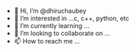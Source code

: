 - 👋 Hi, I’m @dhiruchaubey
- 👀 I’m interested in ...c, c++, python, etc
- 🌱 I’m currently learning ...
- 💞️ I’m looking to collaborate on ...
- 📫 How to reach me ...

<!---
dhirucha/dhirucha is a ✨ special ✨ repository because its `README.md` (this file) appears on your GitHub profile.
You can click the Preview link to take a look at your changes.
--->
